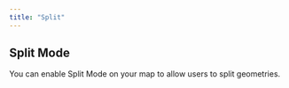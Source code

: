 ```yaml
---
title: "Split"
---
```


## Split Mode

You can enable Split Mode on your map to allow users to split geometries.

<!-- Add detailed documentation and code examples for Split Mode here -->

